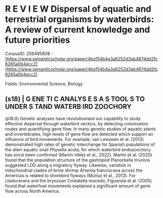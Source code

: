 # R E V I E W Dispersal of aquatic and terrestrial organisms by waterbirds: A review of current knowledge and future priorities

CorpusID: 256495808 - [https://www.semanticscholar.org/paper/4ba154b4a3a6252d3ab4874dd2fc8265a0b4ecc2](https://www.semanticscholar.org/paper/4ba154b4a3a6252d3ab4874dd2fc8265a0b4ecc2)

Fields: Environmental Science, Biology

## (s18) | G ENE TI C ANALYS E S A S TOOL S TO UNDER S TAND WATERB IRD ZOOCHORY
(p18.0) Genetic analyses have revolutionised our capability to study effective dispersal through waterbird vectors, by detecting colonisation routes and quantifying gene flow. In many genetic studies of aquatic plants and invertebrates, high levels of gene flow are detected which support an influence of bird movements. For example, van Leeuwen et al. (2013) demonstrated high rates of genetic interchange for Spanish populations of the alien aquatic snail Physella acuta, for which waterbird endozoochory has since been confirmed (Martín-Vélez et al., 2022). Martin et al. (2020) found that the population structure of the gastropod Planorbella trivolvis suggested LDD along a migratory flyway. Likewise, variation in mitochondrial clades of brine shrimp Artemia franciscana across the Americas is related to shorebird flyways (Muñoz et al., 2013). For cladocerans and the bryozoan Cristatella mucedo, Figuerola et al. (2005) found that waterfowl movements explained a significant amount of gene flow across North America.
